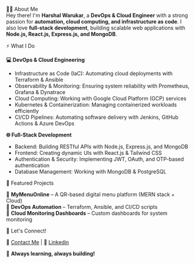 👨‍💻 About Me<br>
Hey there! I'm **Harshal Warukar**, a **DevOps & Cloud Engineer** with a strong passion for **automation, cloud computing, and infrastructure as code**. I also love **full-stack development**, building scalable web applications with **Node.js, React.js, Express.js, and MongoDB**.

⚡ What I Do

**💻 DevOps & Cloud Engineering**

- Infrastructure as Code (IaC): Automating cloud deployments with Terraform & Ansible
- Observability & Monitoring: Ensuring system reliability with Prometheus, Grafana & Dynatrace
- Cloud Computing: Working with Google Cloud Platform (GCP) services
- Kubernetes & Containerization: Managing containerized workloads efficiently
- CI/CD Pipelines: Automating software delivery with Jenkins, GitHub Actions & Azure DevOps

**🌐 Full-Stack Development**

- Backend: Building RESTful APIs with Node.js, Express.js, and MongoDB
- Frontend: Creating dynamic UIs with React.js & Tailwind CSS
- Authentication & Security: Implementing JWT, OAuth, and OTP-based authentication
- Database Management: Working with MongoDB & PostgreSQL
  
📌 Featured Projects

🔹 **MyMenuOnline** – A QR-based digital menu platform (MERN stack + Cloud)<br>
🔹 **DevOps Automation** – Terraform, Ansible, and CI/CD scripts<br>
🔹 **Cloud Monitoring Dashboards** – Custom dashboards for system monitoring<br>


📢 Let's Connect!

📧 [Contact Me](mailto:harshalwarukar12@gmail.com)   | 💼 [Linkedin](www.linkedin.com/in/harshalwarukar)

🚀 **Always learning, always building!**



